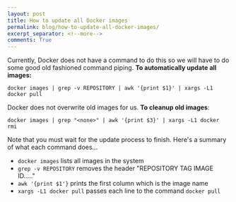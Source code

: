 ```yaml
---
layout: post
title: How to update all Docker images
permalink: blog/how-to-update-all-docker-images/
excerpt_separator: <!--more-->
comments: True
---
```


Currently, Docker does not have a command to do this so we will have to do some good old fashioned command piping. **To automatically update all images:**

```
docker images | grep -v REPOSITORY | awk '{print $1}' | xargs -L1 docker pull
```

Docker does not overwrite old images for us. **To cleanup old images**:

```
docker images | grep "<none>" | awk '{print $3}' | xargs -L1 docker rmi
```

<!--more-->

Note that you must wait for the update process to finish. Here's a summary of what each command does...

- `docker images` lists all images in the system
- `grep -v REPOSITORY` removes the header "REPOSITORY   TAG   IMAGE ID....."
- `awk '{print $1'}` prints the first column which is the image name
- `xargs -L1 docker pull` passes each line to the command `docker pull`
